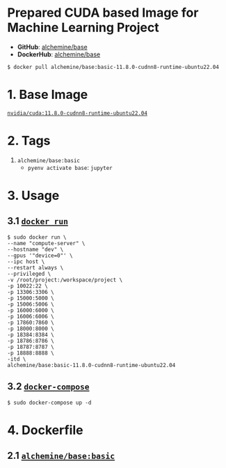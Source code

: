 # Prepared CUDA based Image for Machine Learning Project
- **GitHub**: [alchemine/base](https://github.com/alchemine/base)
- **DockerHub**: [alchemine/base](https://hub.docker.com/repository/docker/alchemine/base)
```
$ docker pull alchemine/base:basic-11.8.0-cudnn8-runtime-ubuntu22.04
```


# 1. Base Image
[`nvidia/cuda:11.8.0-cudnn8-runtime-ubuntu22.04`](https://hub.docker.com/r/nvidia/cuda/tags)


# 2. Tags
1. `alchemine/base:basic`
   - `pyenv activate base`: `jupyter`


# 3. Usage
## 3.1 [`docker run`](https://github.com/alchemine/base/blob/nvidia/cuda/11.8.0-cudnn8-runtime-ubuntu22.04/run.sh)
```
$ sudo docker run \
--name "compute-server" \
--hostname "dev" \
--gpus '"device=0"' \
--ipc host \
--restart always \
--privileged \
-v /root/project:/workspace/project \
-p 10022:22 \
-p 13306:3306 \
-p 15000:5000 \
-p 15006:5006 \
-p 16000:6000 \
-p 16006:6006 \
-p 17860:7860 \
-p 18000:8000 \
-p 18384:8384 \
-p 18786:8786 \
-p 18787:8787 \
-p 18888:8888 \
-itd \
alchemine/base:basic-11.8.0-cudnn8-runtime-ubuntu22.04
```

## 3.2 [`docker-compose`](https://github.com/alchemine/base/blob/nvidia/cuda/11.8.0-cudnn8-runtime-ubuntu22.04/docker-compose.yaml)
```
$ sudo docker-compose up -d
```

# 4. Dockerfile
## 2.1 [`alchemine/base:basic`](https://github.com/alchemine/base/blob/nvidia/cuda/11.8.0-cudnn8-runtime-ubuntu22.04/dockerfile/base.basic.Dockerfile)
